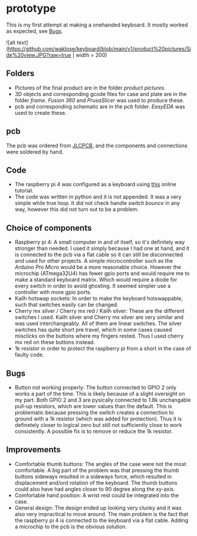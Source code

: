 # prototype
This is my first attempt at making a onehanded keyboard. It mostly worked as expected, see [Bugs](#Bugs). 

![alt text](https://github.com/waklose/keyboard/blob/main/v1/product%20pictures/Side%20view.JPG?raw=true | width = 200)

## Folders
* Pictures of the final product are in the folder *product pictures*.
* 3D objects and corresponding gcode files for case and plate are in the folder *frame*. *Fusion 360* and *PrusaSlicer* was used to produce these.
* pcb and corresponding schematic are in the *pcb* folder. *EasyEDA* was used to create these. 

## pcb
The pcb was ordered from [JLCPCB](https://jlcpcb.com/), and the components and connections were soldered by hand.

## Code
* The raspberry pi 4 was configured as a keyboard using [this](https://randomnerdtutorials.com/raspberry-pi-zero-usb-keyboard-hid/) online tutorial.
* The code was written in python and it is not appended. It was a very simple while true loop. It did not check handle *switch bounce* in any way, however this did not turn out to be a problem.

## Choice of components
* Raspberry pi 4: A small computer in and of itself, so it's definitely way stronger than needed. I used it simply because I had one at hand, and it is connected to the pcb via a flat cable so it can still be disconnected and used for other projects. A simple microcontroller such as the *Arduino Pro Micro* would be a more reasonable choice. However the microchip (ATmega32U4) has fewer gpio ports and would require me to make a standard keyboard matrix. Which would require a diode for every switch in order to avoid ghosting. It seemed simpler use a controller with more gpio ports.
* Kailh hotswap sockets: In order to make the keyboard hotswappable, such that switches easily can be changed.
* Cherry mx silver / Cherry mx red / Kailh silver: These are the different switches I used. Kailh silver and Cherry mx silver are very similar and was used interchangeably. All of them are linear switches. The silver switches has quite short pre travel, which in some cases caused misclicks on the buttons where my fingers rested. Thus I used cherry mx red on these buttons instead.
* 1k resistor in order to protect the raspberry pi from a short in the case of faulty code.

## Bugs
* Button not working properly: The button connected to GPIO 2 only works a part of the time. This is likely because of a slight oversight on my part. Both GPIO 2 and 3 are pysically connected to 1.8k unchangable pull-up resistors, which are lower values than the default. This is problematic because pressing the switch creates a connection to ground with a 1k resistor (which was added for protection). Thus it is definetely closer to logical zero but still not sufficiently close to work consistently. A possible fix is to remove or reduce the 1k resistor.

## Improvements
* Comfortable thumb buttons: The angles of the case were not the most comfortable. A big part of the problem was that pressing the thumb buttons sideways resulted in a sideways force, which resulted in displacement and/ord rotation of the keyboard. The thumb buttons could also have had angles closer to 90 degree along the xy-axis.
* Comfortable hand position: A wrist rest could be integrated into the case.
* General design: The design ended up looking very clunky and it was also very impractical to move around. The main problem is the fact that the raspberry pi 4 is connected to the keyboard via a flat cable. Adding a microchip to the pcb is the obvious solution.
